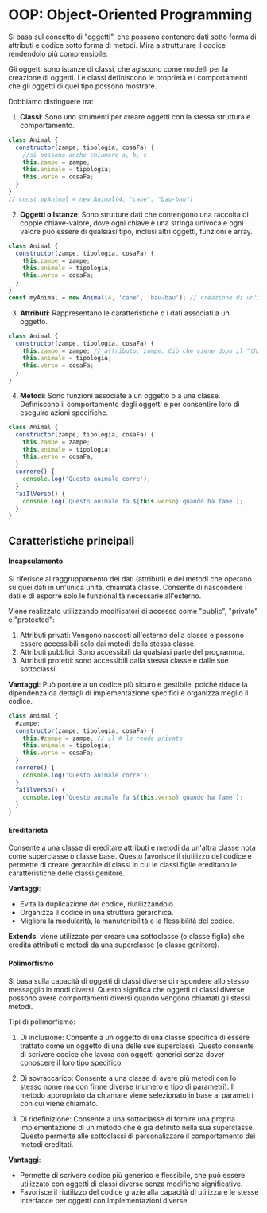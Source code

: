 <!-- @format -->

# OOP: Object-Oriented Programming

Si basa sul concetto di "oggetti", che possono contenere dati sotto forma di attributi e codice sotto forma di metodi. Mira a strutturare il codice rendendolo più comprensibile.

Gli oggetti sono istanze di classi, che agiscono come modelli per la creazione di oggetti. Le classi definiscono le proprietà e i comportamenti che gli oggetti di quel tipo possono mostrare.

Dobbiamo distinguere tra:

1. **Classi**: Sono uno strumenti per creare oggetti con la stessa struttura e comportamento.

```javascript
class Animal {
  constructor(zampe, tipologia, cosaFa) {
    //si possono anche chiamare a, b, c
    this.zampe = zampe;
    this.animale = tipologia;
    this.verso = cosaFa;
  }
}
// const myAnimal = new Animal(4, "cane", "bau-bau")
```

2. **Oggetti o Istanze**: Sono strutture dati che contengono una raccolta di coppie chiave-valore, dove ogni chiave è una stringa univoca e ogni valore può essere di qualsiasi tipo, inclusi altri oggetti, funzioni e array.

```javascript
class Animal {
  constructor(zampe, tipologia, cosaFa) {
    this.zampe = zampe;
    this.animale = tipologia;
    this.verso = cosaFa;
  }
}
const myAnimal = new Animal(4, 'cane', 'bau-bau'); // creazione di un'istanza (oggetto) della classe Animal
```

3. **Attributi**: Rappresentano le caratteristiche o i dati associati a un oggetto.

```javascript
class Animal {
  constructor(zampe, tipologia, cosaFa) {
    this.zampe = zampe; // attributo: zampe. Ciò che viene dopo il "this." si chiama attributo.
    this.animale = tipologia;
    this.verso = cosaFa;
  }
}
```

4. **Metodi**: Sono funzioni associate a un oggetto o a una classe. Definiscono il comportamento degli oggetti e per consentire loro di eseguire azioni specifiche.

```javascript
class Animal {
  constructor(zampe, tipologia, cosaFa) {
    this.zampe = zampe;
    this.animale = tipologia;
    this.verso = cosaFa;
  }
  correre() {
    console.log('Questo animale corre');
  }
  faiIlVerso() {
    console.log(`Questo animale fa ${this.verso} quando ha fame`);
  }
}
```

## Caratteristiche principali

#### Incapsulamento

Si riferisce al raggruppamento dei dati (attributi) e dei metodi che operano su quei dati in un'unica unità, chiamata classe. Consente di nascondere i dati e di esporre solo le funzionalità necessarie all'esterno.

Viene realizzato utilizzando modificatori di accesso come "public", "private" e "protected":

1. Attributi privati: Vengono nascosti all'esterno della classe e possono essere accessibili solo dai metodi della stessa classe.
2. Attributi pubblici: Sono accessibili da qualsiasi parte del programma.
3. Attributi protetti: sono accessibili dalla stessa classe e dalle sue sottoclassi.

**Vantaggi**:
Può portare a un codice più sicuro e gestibile, poiché riduce la dipendenza da dettagli di implementazione specifici e organizza meglio il codice.

```javascript
class Animal {
  #zampe;
  constructor(zampe, tipologia, cosaFa) {
    this.#zampe = zampe; // il # lo rende privato
    this.animale = tipologia;
    this.verso = cosaFa;
  }
  correre() {
    console.log('Questo animale corre');
  }
  faiIlVerso() {
    console.log(`Questo animale fa ${this.verso} quando ha fame`);
  }
}
```

#### Ereditarietà

Consente a una classe di ereditare attributi e metodi da un'altra classe nota come superclasse o classe base. Questo favorisce il riutilizzo del codice e permette di creare gerarchie di classi in cui le classi figlie ereditano le caratteristiche delle classi genitore.

**Vantaggi**:

- Evita la duplicazione del codice, riutilizzandolo.
- Organizza il codice in una struttura gerarchica.
- Migliora la modularità, la manutenibilità e la flessibilità del codice.

**Extends**: viene utilizzato per creare una sottoclasse (o classe figlia) che eredita attributi e metodi da una superclasse (o classe genitore).

#### Polimorfismo

Si basa sulla capacità di oggetti di classi diverse di rispondere allo stesso messaggio in modi diversi. Questo significa che oggetti di classi diverse possono avere comportamenti diversi quando vengono chiamati gli stessi metodi.

Tipi di polimorfismo:

1. Di inclusione: Consente a un oggetto di una classe specifica di essere trattato come un oggetto di una delle sue superclassi. Questo consente di scrivere codice che lavora con oggetti generici senza dover conoscere il loro tipo specifico.

2. Di sovraccarico: Consente a una classe di avere più metodi con lo stesso nome ma con firme diverse (numero e tipo di parametri). Il metodo appropriato da chiamare viene selezionato in base ai parametri con cui viene chiamato.

3. Di ridefinizione: Consente a una sottoclasse di fornire una propria implementazione di un metodo che è già definito nella sua superclasse. Questo permette alle sottoclassi di personalizzare il comportamento dei metodi ereditati.

**Vantaggi**:

- Permette di scrivere codice più generico e flessibile, che può essere utilizzato con oggetti di classi diverse senza modifiche significative.
- Favorisce il riutilizzo del codice grazie alla capacità di utilizzare le stesse interfacce per oggetti con implementazioni diverse.
